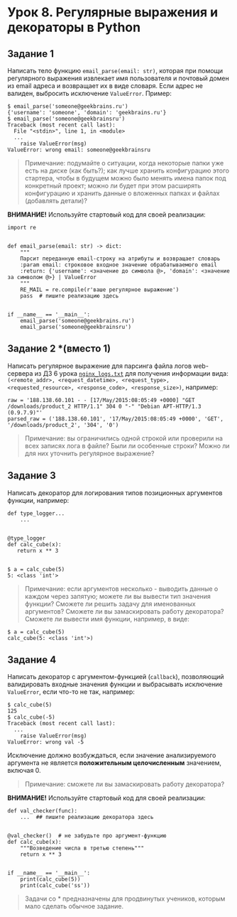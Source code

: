 # Урок 8. Регулярные выражения и декораторы в Python

## Задание 1
Написать тело функцию `email_parse(email: str)`, которая при помощи регулярного выражения извлекает имя 
пользователя и почтовый домен из email адреса и возвращает их в виде словаря. 
Если адрес не валиден, выбросить исключение `ValueError`. Пример:

```
$ email_parse('someone@geekbrains.ru')
{'username': 'someone', 'domain': 'geekbrains.ru'}
$ email_parse('someone@geekbrainsru')
Traceback (most recent call last):
  File "<stdin>", line 1, in <module>
  ...
    raise ValueError(msg)
ValueError: wrong email: someone@geekbrainsru
```

> Примечание: подумайте о ситуации, когда некоторые папки уже есть на диске (как быть?); 
> как лучше хранить конфигурацию этого стартера, чтобы в будущем можно было менять имена папок под конкретный проект; 
> можно ли будет при этом расширять конфигурацию и хранить данные о вложенных папках и файлах (добавлять детали)?

**ВНИМАНИЕ!** Используйте стартовый код для своей реализации:

```(python)
import re


def email_parse(email: str) -> dict:
    """
    Парсит переданную email-строку на атрибуты и возвращает словарь
    :param email: строковое входное значение обрабатываемого email
    :return: {'username': <значение до символа @>, 'domain': <значение за символом @>} | ValueError
    """
    RE_MAIL = re.compile(r'ваше регулярное выражение')
    pass  # пишите реализацию здесь


if __name__ == '__main__':
    email_parse('someone@geekbrains.ru')
    email_parse('someone@geekbrainsru')
```

## Задание 2 *(вместо 1)
Написать регулярное выражение для парсинга файла логов web-сервера из ДЗ 6 урока 
[`nginx_logs.txt`](https://github.com/elastic/examples/raw/master/Common%20Data%20Formats/nginx_logs/nginx_logs)
 для получения информации вида: 
`(<remote_addr>, <request_datetime>, <request_type>, <requested_resource>, <response_code>, <response_size>)`, например:

```
raw = '188.138.60.101 - - [17/May/2015:08:05:49 +0000] "GET /downloads/product_2 HTTP/1.1" 304 0 "-" "Debian APT-HTTP/1.3 (0.9.7.9)"'
parsed_raw = ('188.138.60.101', '17/May/2015:08:05:49 +0000', 'GET', '/downloads/product_2', '304', '0')
```

> Примечание: вы ограничились одной строкой или проверили на всех записях лога в файле? Были ли особенные строки? 
> Можно ли для них уточнить регулярное выражение?

## Задание 3
Написать декоратор для логирования типов позиционных аргументов функции, например:

```
def type_logger...
    ...


@type_logger
def calc_cube(x):
   return x ** 3


$ a = calc_cube(5)
5: <class 'int'>
```

> Примечание: если аргументов несколько - выводить данные о каждом через запятую; можете ли вы вывести тип 
> значения функции? Сможете ли решить задачу для именованных аргументов? Сможете ли вы замаскировать работу декоратора? 
> Сможете ли вывести имя функции, например, в виде:

```
$ a = calc_cube(5)
calc_cube(5: <class 'int'>)
```

## Задание 4
Написать декоратор с аргументом-функцией (`callback`), позволяющий валидировать входные значения функции и выбрасывать 
исключение `ValueError`, если что-то не так, например:

```
$ calc_cube(5)
125
$ calc_cube(-5)
Traceback (most recent call last):
  ...
    raise ValueError(msg)
ValueError: wrong val -5
```

Исключение должно возбуждаться, если значение анализируемого аргумента не является **положительным целочисленным** 
значением, включая 0.

> Примечание: сможете ли вы замаскировать работу декоратора?

**ВНИМАНИЕ!** Используйте стартовый код для своей реализации:

```
def val_checker(func):
    ...  ## пишите реализацию декоратора здесь


@val_checker()  # не забудьте про аргумент-функцию
def calc_cube(x):
    """Возведение числа в третью степень"""
    return x ** 3


if __name__ == '__main__':
    print(calc_cube(5))
    print(calc_cube('ss'))
```


> Задачи со * предназначены для продвинутых учеников, которым мало сделать обычное задание.
